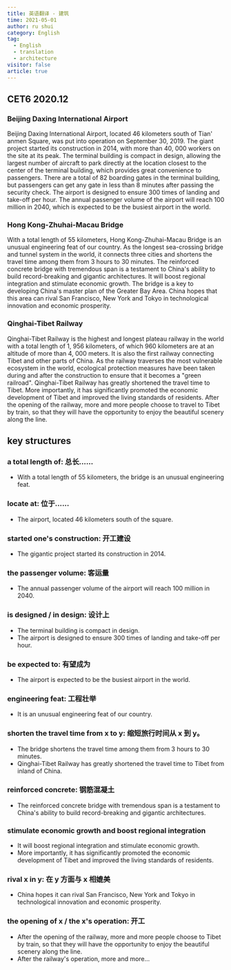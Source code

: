 ```yaml
---
title: 英语翻译 - 建筑
time: 2021-05-01
author: ru shui
category: English
tag:
  - English
  - translation
  - architecture
visitor: false
article: true
---
```


## CET6 2020.12

### Beijing Daxing International Airport

Beijing Daxing International Airport, located 46 kilometers south of Tian' anmen Square, was put into operation on September 30, 2019. The giant project started its construction in 2014, with more than 40, 000 workers on the site at its peak. The terminal building is compact in design, allowing the largest number of aircraft to park directly at the location closest to the center of the terminal building, which provides great convenience to passengers. There are a total of 82 boarding gates in the terminal building, but passengers can get any gate in less than 8 minutes after passing the security check. The airport is designed to ensure 300 times of landing and take-off per hour. The annual passenger volume of the airport will reach 100 million in 2040, which is expected to be the busiest airport in the world.

### Hong Kong-Zhuhai-Macau Bridge

With a total length of 55 kilometers, Hong Kong-Zhuhai-Macau Bridge is an unusual engineering feat of our country. As the longest sea-crossing bridge and tunnel system in the world, it connects three cities and shortens the travel time among them from 3 hours to 30 minutes. The reinforced concrete bridge with tremendous span is a testament to China's ability to build record-breaking and gigantic architectures. It will boost regional integration and stimulate economic growth. The bridge is a key to developing China's master plan of the Greater Bay Area. China hopes that this area can rival San Francisco, New York and Tokyo in technological innovation and economic prosperity.

### Qinghai-Tibet Railway

Qinghai-Tibet Railway is the highest and longest plateau railway in the world with a total length of 1, 956 kilometers, of which 960 kilometers are at an altitude of more than 4, 000 meters. It is also the first railway connecting Tibet and other parts of China. As the railway traverses the most vulnerable ecosystem in the world, ecological protection measures have been taken during and after the construction to ensure that it becomes a "green railroad". Qinghai-Tibet Railway has greatly shortened the travel time to Tibet. More importantly, it has significantly promoted the economic development of Tibet and improved the living standards of residents. After the opening of the railway, more and more people choose to travel to Tibet by train, so that they will have the opportunity to enjoy the beautiful scenery along the line.

## key structures

### a total length of: 总长……

- With a total length of 55 kilometers, the bridge is an unusual engineering feat.

### locate at: 位于……

- The airport, located 46 kilometers south of the square.

### started one's construction: 开工建设

- The gigantic project started its construction in 2014.

### the passenger volume: 客运量

- The annual passenger volume of the airport will reach 100 million in 2040.

### is designed / in design: 设计上

- The terminal building is compact in design.
- The airport is designed to ensure 300 times of landing and take-off per hour.

### be expected to: 有望成为

- The airport is expected to be the busiest airport in the world.

### engineering feat: 工程壮举

- It is an unusual engineering feat of our country.

### shorten the travel time from x to y: 缩短旅行时间从 x 到 y。

- The bridge shortens the travel time among them from 3 hours to 30 minutes.
- Qinghai-Tibet Railway has greatly shortened the travel time to Tibet from inland of China.

### reinforced concrete: 钢筋混凝土

- The reinforced concrete bridge with tremendous span is a testament to China's ability to build record-breaking and gigantic architectures.

### stimulate economic growth and boost regional integration

- It will boost regional integration and stimulate economic growth.
- More importantly, it has significantly promoted the economic development of Tibet and improved the living standards of residents.

### rival x in y: 在 y 方面与 x 相媲美

- China hopes it can rival San Francisco, New York and Tokyo in technological innovation and economic prosperity.

### the opening of x / the x's operation: 开工

- After the opening of the railway, more and more people choose to Tibet by train, so that they will have the opportunity to enjoy the beautiful scenery along the line.
- After the railway's operation, more and more...
